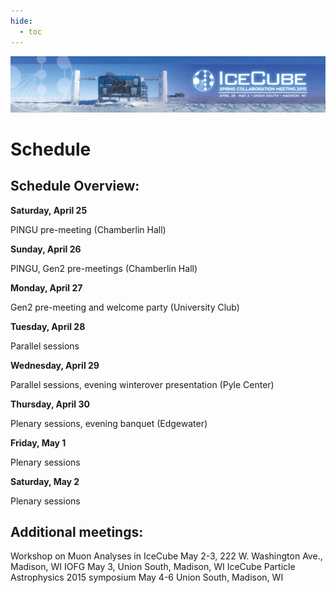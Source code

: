 ```yaml
---
hide:
  - toc
---
```


![2015 Spring Collaboration Meeting](IceCubeCollabMeeting15_web_banner_012915.png)

# Schedule


## Schedule Overview:
 
**Saturday, April 25**

PINGU pre-meeting (Chamberlin Hall)

**Sunday, April 26**

PINGU, Gen2  pre-meetings (Chamberlin Hall)

**Monday, April 27**

Gen2 pre-meeting and welcome party (University Club)

**Tuesday, April 28**

Parallel sessions

**Wednesday, April 29**

Parallel sessions, evening winterover presentation (Pyle Center)

**Thursday, April 30**

Plenary sessions, evening banquet (Edgewater)

**Friday, May 1**

Plenary sessions

**Saturday, May 2**

Plenary sessions
 
## Additional meetings: 

Workshop on Muon Analyses in IceCube May 2-3, 222 W. Washington Ave., Madison, WI
IOFG May 3, Union South, Madison, WI 
IceCube Particle Astrophysics 2015 symposium May 4-6 Union South, Madison, WI


